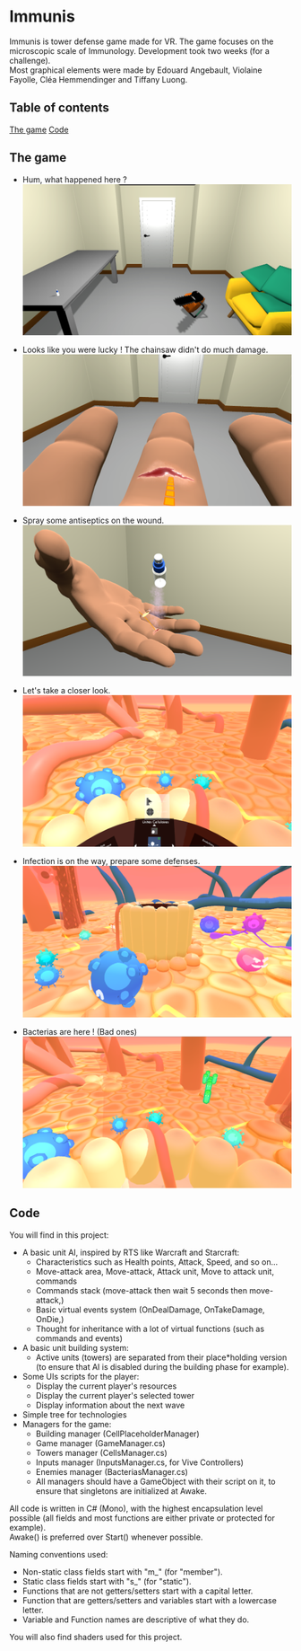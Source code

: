 # Immunis

Immunis is tower defense game made for VR. The game focuses on the microscopic scale of Immunology. Development took two weeks (for a challenge).  
Most graphical elements were made by Edouard Angebault, Violaine Fayolle, Cléa Hemmendinger and Tiffany Luong.

## Table of contents
[The game](#the-game)
[Code](#code)

## The game
- Hum, what happened here ?
![Alt text](Illustrations/Immunis-flesh_wound.png)

- Looks like you were lucky ! The chainsaw didn't do much damage.
![Alt text](Illustrations/Immunis-closer_look.png)

- Spray some antiseptics on the wound.
![Alt text](Illustrations/Immunis-spray.png)

- Let's take a closer look.
![Alt text](Illustrations/Immunis-towers_preparation-first_person.png)

- Infection is on the way, prepare some defenses.
![Alt text](Illustrations/Immunis-towers_preparation-third_person.png)

- Bacterias are here ! (Bad ones)
![Alt text](Illustrations/Immunis-invasion.png)

## Code
You will find in this project:
* A basic unit AI, inspired by RTS like Warcraft and Starcraft:
	* Characteristics such as Health points, Attack, Speed, and so on...
	* Move-attack area, Move-attack, Attack unit, Move to attack unit, commands
	* Commands stack (move-attack then wait 5 seconds then move-attack,)
	* Basic virtual events system (OnDealDamage, OnTakeDamage, OnDie,)
	* Thought for inheritance with a lot of virtual functions (such as commands and events)
* A basic unit building system:
	* Active units (towers) are separated from their place*holding version (to ensure that AI is disabled during the building phase for example).
* Some UIs scripts for the player:
	* Display the current player's resources
	* Display the current player's selected tower
	* Display information about the next wave
* Simple tree for technologies
* Managers for the game:
	* Building manager (CellPlaceholderManager)
	* Game manager (GameManager.cs)
	* Towers manager (CellsManager.cs)
	* Inputs manager (InputsManager.cs, for Vive Controllers)
	* Enemies manager (BacteriasManager.cs)
	* All managers should have a GameObject with their script on it, to ensure that singletons are initialized at Awake.

All code is written in C# (Mono), with the highest encapsulation level possible (all fields and most functions are either private or protected for example).  
Awake() is preferred over Start() whenever possible.

Naming conventions used:
* Non-static class fields start with "m_" (for "member").
* Static class fields start with "s_" (for "static").
* Functions that are not getters/setters start with a capital letter.
* Function that are getters/setters and variables start with a lowercase letter.
* Variable and Function names are descriptive of what they do.

You will also find shaders used for this project.

